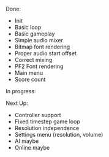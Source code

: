 Done:
- Init
- Basic loop
- Basic gameplay
- Simple audio mixer
- Bitmap font rendering
- Proper audio start offset 
- Correct mixing
- PF2 Font rendering
- Main menu
- Score count

In progress:

Next Up:
- Controller support
- Fixed timestep game loop
- Resolution independence
- Settings menu (resolution, volume)
- AI maybe
- Online maybe
